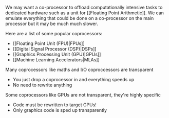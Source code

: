 We may want a co-processor to offload computationally intensive tasks to dedicated hardware such as a unit for [[Floating Point Arithmetic]].
We can emulate everything that could be done on a co-processor on the main processor but it may be much much slower.

Here are a list of some popular coprocessors:
- [[Floating Point Unit (FPU)|FPUs]]
- [[Digital Signal Processor (DSP)|DSPs]]
- [[Graphics Processing Unit (GPU)|GPUs]]
- [[Machine Learning Accelerators|MLAs]]

Many coprocessors like maths and I/O coproccessors are transparent
- You just drop a coprocessor in and everything speeds up
- No need to rewrite anything

Some coprocessors like GPUs are not transparent, they're highly specific
- Code must be rewritten to target GPUs!
- Only graphics code is sped up transparently